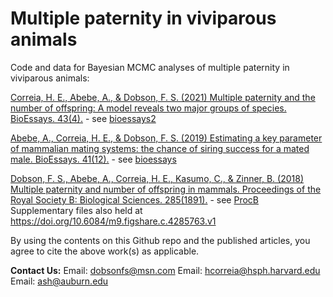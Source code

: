 # Multiple paternity in viviparous animals
Code and data for Bayesian MCMC analyses of multiple paternity in viviparous animals:

[Correia, H. E., Abebe, A., & Dobson, F. S. (2021) Multiple paternity and the number of offspring: A model reveals two major groups of species. BioEssays. 43(4).]( https://doi.org/10.1002/bies.202000247) - see [bioessays2]()

[Abebe, A., Correia, H. E., & Dobson, F. S. (2019) Estimating a key parameter of mammalian mating systems: the chance of siring success for a mated male. BioEssays. 41(12).](https://doi.org/10.1002/bies.201900016) - see [bioessays](bioessays)


[Dobson, F. S., Abebe, A., Correia, H. E., Kasumo, C., & Zinner, B. (2018) Multiple paternity and number of offspring in mammals. Proceedings of the Royal Society B: Biological Sciences. 285(1891).](https://doi.org/10.1098/rspb.2018.2042) - see [ProcB](ProcB) \
Supplementary files also held at https://doi.org/10.6084/m9.figshare.c.4285763.v1


By using the contents on this Github repo and the published articles, you agree to cite the above work(s) as applicable.

__Contact Us:__
Email: [dobsonfs@msn.com](mailto:dobsonfs@msn.com)
Email: [hcorreia@hsph.harvard.edu](mailto:hcorreia@hsph.harvard.edu)
Email: [ash@auburn.edu](mailto:ash@auburn.edu)

